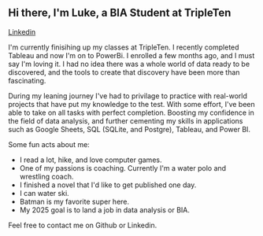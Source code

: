 ## Hi there, I'm Luke, a BIA Student at TripleTen

[Linkedin](www.linkedin.com/in/luke-anderson-a1a33b121)

I'm currently finisihing up my classes at TripleTen. I recently completed Tableau and now I'm on to PowerBi. I enrolled a few months ago,
and I must say I'm loving it. I had no idea there was a whole world of data ready to be discovered, and the tools to create that discovery 
have been more than fascinating.

During my leaning journey I've had to privilage to practice with real-world projects that have put my knowledge to the test. With some effort,
I've been able to take on all tasks with perfect completion. Boosting my confidence in the field of data analysis, and further cementing my 
skills in applications such as Google Sheets, SQL (SQLite, and Postgre), Tableau, and Power BI.

Some fun acts about me:
- I read a lot, hike, and love computer games.
- One of my passions is coaching. Currently I'm a water polo and wrestling coach.
- I finished a novel that I'd like to get published one day.
- I can water ski.
- Batman is my favorite super here.
- My 2025 goal is to land a job in data analysis or BIA.

Feel free to contact me on Github or Linkedin.
